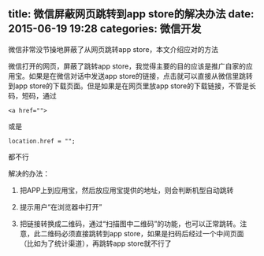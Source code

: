 title: 微信屏蔽网页跳转到app store的解决办法
date: 2015-06-19 19:28
categories: 微信开发
---
微信非常没节操地屏蔽了从网页跳转app store，本文介绍应对的方法
<!--more-->

微信打开的网页，屏蔽了跳转app store，我觉得主要的目的应该是推广自家的应用宝。如果是在微信对话中发送app store的链接，点击就可以直接从微信里跳转到app store的下载页面。但是如果是在网页里放app store的下载链接，不管是长码，短码，通过

```
<a href="">
```

或是

```
location.href = "";
```

都不行

解决的办法：

1. 把APP上到应用宝，然后放应用宝提供的地址，则会判断机型自动跳转

2. 提示用户“在浏览器中打开”

3. 把链接转换成二维码，通过“扫描图中二维码”的功能，也可以正常跳转。注意，此二维码必须直接跳转到app store，如果是扫码后经过一个中间页面（比如为了统计渠道），再跳转app store就不行了